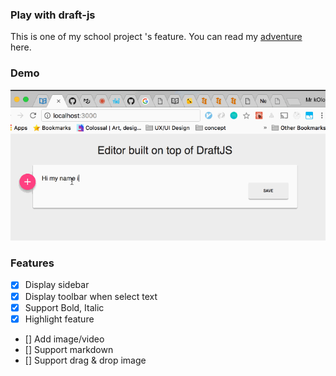 ### Play with draft-js

This is one of my school project 's feature. You can read my [adventure](https://namkolo.github.io/posts/challenge-with-draftjs-part-1/) here.


### Demo
 ![demo](./screenshot/demo.gif)

### Features
- [x] Display sidebar  
- [x] Display toolbar when select text
- [x] Support Bold, Italic
- [x] Highlight feature
- [] Add image/video
- [] Support markdown
- [] Support drag & drop image
